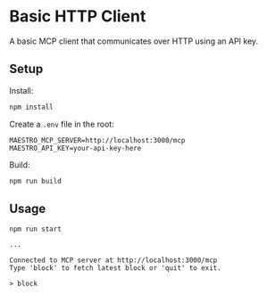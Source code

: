 # Basic HTTP Client

A basic MCP client that communicates over HTTP using an API key.

## Setup

Install:

```bash
npm install
```

Create a `.env` file in the root:

```
MAESTRO_MCP_SERVER=http://localhost:3000/mcp
MAESTRO_API_KEY=your-api-key-here
```

Build:

```bash
npm run build
```

## Usage

```
npm run start

...

Connected to MCP server at http://localhost:3000/mcp
Type 'block' to fetch latest block or 'quit' to exit.

> block
```
